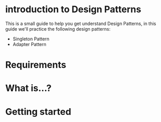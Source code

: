 # introduction to Design Patterns

This is a small guide to help you get understand Design Patterns, in this guide we'll practice the following design patterns:

* Singleton Pattern
* Adapter Pattern

# Requirements


# What is...?


# Getting started



